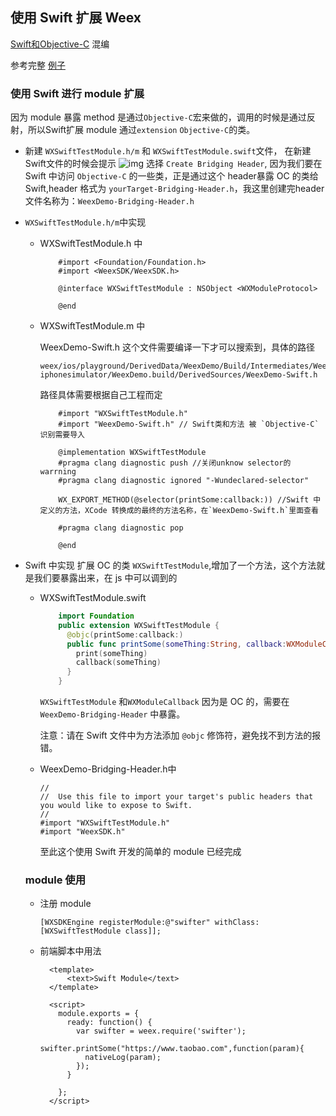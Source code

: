 ## 使用 Swift 扩展 Weex

[Swift和Objective-C](https://developer.apple.com/library/ios/documentation/Swift/Conceptual/BuildingCocoaApps/MixandMatch.html#//apple_ref/doc/uid/TP40014216-CH10-ID122) 混编

参考完整 [例子](https://github.com/acton393/WeexSwiftSample.git)

### 使用 Swift 进行 module 扩展

因为 module 暴露 method 是通过`Objective-C`宏来做的，调用的时候是通过反射，所以Swift扩展 module 通过`extension` `Objective-C`的类。
- 新建 `WXSwiftTestModule.h/m` 和 `WXSwiftTestModule.swift`文件， 在新建Swift文件的时候会提示
  ![img](http://img3.tbcdn.cn/L1/461/1/b2ed3ee4a966953c0f98a17f34f6f05e7c91cc6b)
  选择 `Create Bridging Header`, 因为我们要在 Swift 中访问 `Objective-C` 的一些类，正是通过这个 header暴露 OC 的类给 Swift,header 格式为 `yourTarget-Bridging-Header.h`，我这里创建完header文件名称为：`WeexDemo-Bridging-Header.h`
- `WXSwiftTestModule.h/m`中实现
  - WXSwiftTestModule.h 中
    
    ```
        #import <Foundation/Foundation.h>
        #import <WeexSDK/WeexSDK.h>
    
        @interface WXSwiftTestModule : NSObject <WXModuleProtocol>
    
        @end
    
    ```
  - WXSwiftTestModule.m 中
    
    WeexDemo-Swift.h 这个文件需要编译一下才可以搜索到，具体的路径
    
    ```
    weex/ios/playground/DerivedData/WeexDemo/Build/Intermediates/WeexDemo.build/Debug-iphonesimulator/WeexDemo.build/DerivedSources/WeexDemo-Swift.h
    ```
    
    路径具体需要根据自己工程而定
    
    ```
        #import "WXSwiftTestModule.h"
        #import "WeexDemo-Swift.h" // Swift类和方法 被 `Objective-C` 识别需要导入
    
        @implementation WXSwiftTestModule
        #pragma clang diagnostic push //关闭unknow selector的warrning
        #pragma clang diagnostic ignored "-Wundeclared-selector"
    
        WX_EXPORT_METHOD(@selector(printSome:callback:)) //Swift 中定义的方法，XCode 转换成的最终的方法名称，在`WeexDemo-Swift.h`里面查看
    
        #pragma clang diagnostic pop
    
        @end
    
    ```
- Swift 中实现 
  扩展 OC 的类 `WXSwiftTestModule`,增加了一个方法，这个方法就是我们要暴露出来，在 js 中可以调到的
  - WXSwiftTestModule.swift
    
    ```swift
        import Foundation
        public extension WXSwiftTestModule {
          @objc(printSome:callback:)
          public func printSome(someThing:String, callback:WXModuleCallback) {
            print(someThing)
            callback(someThing)
          }
        }
    ```
    
    `WXSwiftTestModule` 和`WXModuleCallback` 因为是 OC 的，需要在 `WeexDemo-Bridging-Header` 中暴露。

    注意：请在 Swift 文件中为方法添加 `@objc` 修饰符，避免找不到方法的报错。

  - WeexDemo-Bridging-Header.h中
    
    ```
    //
    //  Use this file to import your target's public headers that you would like to expose to Swift.
    //
    #import "WXSwiftTestModule.h"
    #import "WeexSDK.h"
    ```
    
    至此这个使用 Swift 开发的简单的 module 已经完成
    
  ### module 使用
  - 注册 module 
    
    ```
    [WXSDKEngine registerModule:@"swifter" withClass:[WXSwiftTestModule class]];
    
    ```
  - 前端脚本中用法
    
    ```
      <template>
          <text>Swift Module</text>
      </template>
    
      <script>
        module.exports = {
          ready: function() {
            var swifter = weex.require('swifter');
            swifter.printSome("https://www.taobao.com",function(param){
              nativeLog(param);
            });
          }
    
        };
      </script>
    ```
